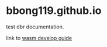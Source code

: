 # bbong119.github.io
test dbr documentation.  

link to [wasm develop guide](Barcode-Reader-wasm/develop-guide/index.md)
